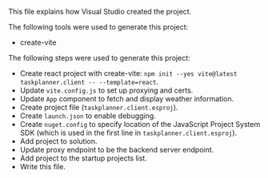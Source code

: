 This file explains how Visual Studio created the project.

The following tools were used to generate this project:
- create-vite

The following steps were used to generate this project:
- Create react project with create-vite: `npm init --yes vite@latest taskplanner.client -- --template=react`.
- Update `vite.config.js` to set up proxying and certs.
- Update `App` component to fetch and display weather information.
- Create project file (`taskplanner.client.esproj`).
- Create `launch.json` to enable debugging.
- Create `nuget.config` to specify location of the JavaScript Project System SDK (which is used in the first line in `taskplanner.client.esproj`).
- Add project to solution.
- Update proxy endpoint to be the backend server endpoint.
- Add project to the startup projects list.
- Write this file.
